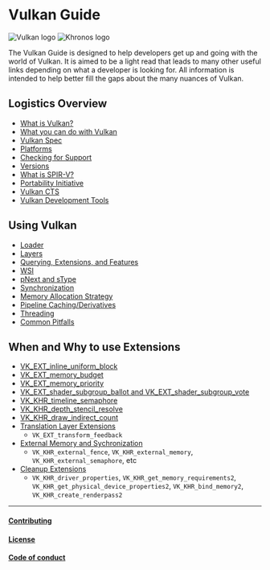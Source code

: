 # Vulkan Guide

![Vulkan logo](./images/vulkan_logo.png)
![Khronos logo](./images/khronos_logo.png)

The Vulkan Guide is designed to help developers get up and going with the world of Vulkan. It is aimed to be a light read that leads to many other useful links depending on what a developer is looking for. All information is intended to help better fill the gaps about the many nuances of Vulkan.

## Logistics Overview
- [What is Vulkan?](./chapters/what_is_vulkan.md)
- [What you can do with Vulkan](./chapters/what_vulkan_can_do.md)
- [Vulkan Spec](./chapters/vulkan_spec.md)
- [Platforms](./chapters/platforms.md)
- [Checking for Support](./chapters/checking_for_support.md)
- [Versions](./chapters/versions.md)
- [What is SPIR-V?](./chapters/what_is_spirv.md)
- [Portability Initiative](./chapters/portability_initiative.md)
- [Vulkan CTS](./chapters/vulkan_cts.md)
- [Vulkan Development Tools](./chapters/development_tools.md)

## Using Vulkan
- [Loader](./chapters/loader.md)
- [Layers](./chapters/layers.md)
- [Querying, Extensions, and Features](./chapters/querying_extensions_features.md)
- [WSI](./chapters/wsi.md)
- [pNext and sType](./chapters/pnext_and_stype.md)
- [Synchronization](./chapters/synchronization.md)
- [Memory Allocation Strategy](./chapters/memory_allocation.md)
- [Pipeline Caching/Derivatives](./chapters/pipeline_cache.md)
- [Threading](./chapters/threading.md)
- [Common Pitfalls](./chapters/common_pitfalls.md)

## When and Why to use Extensions
- [VK_EXT_inline_uniform_block](./chapters/extensions/VK_EXT_inline_uniform_block.md)
- [VK_EXT_memory_budget](./chapters/extensions/VK_EXT_memory_budget.md)
- [VK_EXT_memory_priority](./chapters/extensions/VK_EXT_memory_priority.md)
- [VK_EXT_shader_subgroup_ballot and VK_EXT_shader_subgroup_vote](./chapters/extensions/VK_EXT_shader_subgroup_xxx.md)
- [VK_KHR_timeline_semaphore](https://www.khronos.org/blog/vulkan-timeline-semaphores)
- [VK_KHR_depth_stencil_resolve](./chapters/extensions/VK_KHR_depth_stencil_resolve.md)
- [VK_KHR_draw_indirect_count](./chapters/extensions/VK_KHR_draw_indirect_count.md)
- [Translation Layer Extensions](./chapters/extensions/translation_layer_extensions.md)
    - `VK_EXT_transform_feedback`
- [External Memory and Sychronization](./chapters/extensions/VK_KHR_external_xxx.md)
    - `VK_KHR_external_fence`, `VK_KHR_external_memory`, `VK_KHR_external_semaphore`, etc
- [Cleanup Extensions](./chapters/extensions/VK_KHR_xxx2.md)
    - `VK_KHR_driver_properties`, `VK_KHR_get_memory_requirements2`, `VK_KHR_get_physical_device_properties2`, `VK_KHR_bind_memory2`, `VK_KHR_create_renderpass2`

----

#### [Contributing](./CONTRIBUTING.md)
#### [License](./LICENSE)
#### [Code of conduct](./CODE_OF_CONDUCT.md)